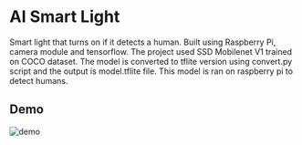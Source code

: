 # AI Smart Light
Smart light that turns on if it detects a human. Built using Raspberry Pi, camera module and tensorflow. The project used SSD Mobilenet V1 trained on COCO dataset. The model is converted to tflite version using convert.py script and the output is model.tflite file. This model is ran on raspberry pi to detect humans.

## Demo

![demo](./demo.gif)


